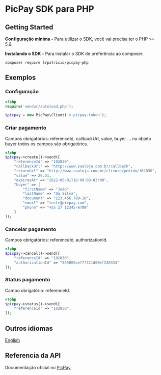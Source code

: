 # PicPay SDK para PHP

## Getting Started

**Configuração mínima -** Para utilizar o SDK, você vai precisa ter o PHP >= 5.6.

**Instalando o SDK -** Para instalar o SDK de preferência ao composer.
```
composer require lrpatricio/picpay-php
```

## Exemplos

### Configuração
```php
<?php
require('vendor/autoload.php');

$picpay = new PicPay\Client('x-picpay-token');
```

### Criar pagamento

Campos obrigatórios: referenceId, callbackUrl, value, buyer ... no objeto buyer todos os campos são obrigatórios.

```php
<?php
$picpay->create()->send([
    "referenceId" => "102030",
    "callbackUrl" => "http://www.sualoja.com.br/callback",
    "returnUrl" => "http://www.sualoja.com.br/cliente/pedido/102030",
    "value" => 20.51,
    "expiresAt" => "2022-05-01T16:00:00-03:00",
    "buyer" => [
        "firstName" => "João",
        "lastName" => "Da Silva",
        "document" => "123.456.789-10",
        "email" => "teste@picpay.com",
        "phone" => "+55 27 12345-6789"
    ]
]);
```

### Cancelar pagamento

Campos obrigatórios: referenceId, authorizationId.

```php
<?php
$picpay->cancel()->send([
    "referenceId" => "102030",
    "authorizationId" => "555008cef7f321d00ef236333"
]);
```

### Status pagamento

Campo obrigatório: referenceId.

```php
<?php
$picpay->status()->send([
    "referenceId" => "102030",
]);
```


## Outros idiomas
[English](README.en.md)

## Referencia da API
Documentação oficial no [PicPay](https://ecommerce.picpay.com/doc/)

